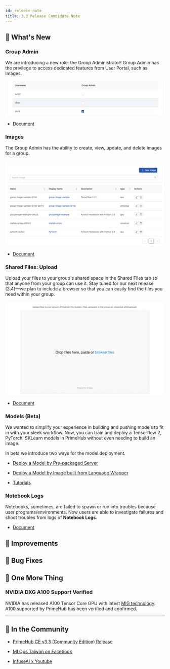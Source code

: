 ```yaml
---
id: release-note
title: 3.3 Release Candidate Note
---
```



## 🌟 What's New

### Group Admin

We are introducing a new role: the Group Administrator! Group Admin has the privilege to access dedicated features from User Portal, such as Images.

![](assets/group_admin.png)

+ [Document](guide_manual/admin-group#members)

### Images

The Group Admin has the ability to create, view, update, and delete images for a group.

![](assets/group-image-list.png)

+ [Document](group-image)

### Shared Files: Upload

Upload your files to your group's shared space in the Shared Files tab so that anyone from your group can use it. Stay tuned for our next release (3.4)—we plan to include a browser so that you can easily find the files you need within your group. 

![](assets/files-uploader.png)

+ [Document](shared-files)

### Models (Beta)

We wanted to simplify your experience in building and pushing models to fit in with your sleek workflow. Now, you can train and deploy a Tensorflow 2, PyTorch, SKLearn models in PrimeHub without even needing to build an image.

In beta we introduce two ways for the model deployment.

+ [Deploy a Model by Pre-packaged Server](model-deployment-tutorial-prepackaged-image)

+ [Deploy a Model by Image built from Language Wrapper](model-deployment-tutorial-model-image)

+ [Tutorials](model-deployment-tutorial-concepts)

### Notebook Logs

Notebooks, sometimes, are failed to spawn or run into troubles because user programs/environments. Now users are able to investigate failures and shoot troubles from logs of **Notebook Logs**.

+ [Document](quickstart/launch-project#notebook-logs)


## 🚀 Improvements

## 🧰 Bug Fixes


## 💫 One More Thing

### NVIDIA DXG A100 Support Verified

NVIDIA has released A100 Tensor Core GPU with latest [MIG technology](https://www.nvidia.com/en-us/technologies/multi-instance-gpu/). A100 supported by PrimeHub has been verified and confirmed.
  
---

## 🎪 In the Community

+ [PrimeHub CE v3.3 (Community Edition) Release](https://github.com/InfuseAI/primehub/releases)

+ [MLOps Taiwan on Facebook](https://www.facebook.com/groups/mlopstw/)

+ [InfuseAI x Youtube](https://www.youtube.com/channel/UCbbRUfqKPWfZxZY62Pian-g)

